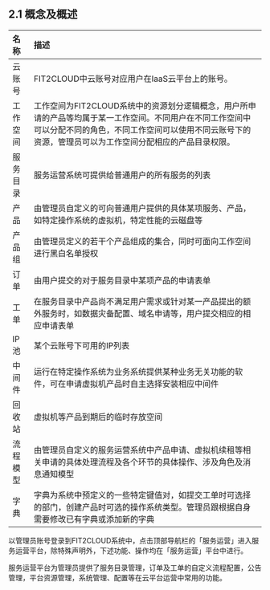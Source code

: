 ## 2.1 概念及概述

| **名称** | **描述** |
| :--- | :--- |
| 云账号 | FIT2CLOUD中云账号对应用户在IaaS云平台上的账号。 |
| 工作空间 | 工作空间为FIT2CLOUD系统中的资源划分逻辑概念，用户所申请的产品等均属于某一工作空间。不同用户在不同工作空间中可以分配不同的角色，不同工作空间可以使用不同云账号下的资源，管理员可以为工作空间分配相应的产品目录权限。 |
| 服务目录 | 服务运营系统可提供给普通用户的所有服务的列表 |
| 产品 | 由管理员自定义的可向普通用户提供的具体某项服务、产品，如特定操作系统的虚拟机，特定性能的云磁盘等 |
| 产品组 | 由管理员定义的若干个产品组成的集合，同时可面向工作空间进行黑白名单授权 |
| 订单 | 由用户提交的对于服务目录中某项产品的申请表单 |
| 工单 | 在服务目录中产品尚不满足用户需求或针对某一产品提出的额外服务时，如数据灾备配置、域名申请等，用户提交相应的相应申请表单 |
| IP池 | 某个云账号下可用的IP列表 |
| 中间件 | 运行在特定操作系统为业务系统提供某种业务无关功能的软件，可在申请虚拟机产品时自主选择安装相应中间件 |
| 回收站 | 虚拟机等产品到期后的临时存放空间 |
| 流程模型 | 由管理员自定义的服务运营系统中产品申请、虚拟机续租等相关申请的具体处理流程及各个环节的具体操作、涉及角色及消息通知模型 |
| 字典 | 字典为系统中预定义的一些特定键值对，如提交工单时可选择的部门，创建产品时可选的操作系统类型。管理员跟根据自身需要修改已有字典或添加新的字典 |

以管理员账号登录到FIT2CLOUD系统中，点击顶部导航栏的「服务运营」进入服务运营平台，除特殊声明外，下述功能、操作均在「服务运营」平台中进行。

服务运营平台为管理员提供了服务目录管理，订单及工单的自定义流程配置，公告管理，平台资源管理，系统管理、配置等在云平台运营中常用的功能。


